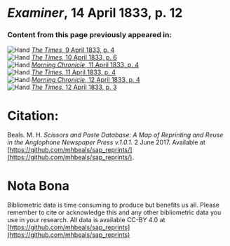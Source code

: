 # *Examiner*, 14 April 1833, p. 12  
  
### Content from this page previously appeared in:  
![Hand](http://scissorsandpaste.net/wp-content/uploads/2017/06/smallhandpointer.png) [*The Times*, 9 April 1833, p. 4](https://mhbeals.github.io/sap_html/The-Times/The-Times-9-April-1833-p-4)  
![Hand](http://scissorsandpaste.net/wp-content/uploads/2017/06/smallhandpointer.png) [*The Times*, 10 April 1833, p. 6](https://mhbeals.github.io/sap_html/The-Times/The-Times-10-April-1833-p-6)  
![Hand](http://scissorsandpaste.net/wp-content/uploads/2017/06/smallhandpointer.png) [*Morning Chronicle*, 11 April 1833, p. 4](https://mhbeals.github.io/sap_html/Morning-Chronicle/Morning-Chronicle-11-April-1833-p-4)  
![Hand](http://scissorsandpaste.net/wp-content/uploads/2017/06/smallhandpointer.png) [*The Times*, 11 April 1833, p. 4](https://mhbeals.github.io/sap_html/The-Times/The-Times-11-April-1833-p-4)  
![Hand](http://scissorsandpaste.net/wp-content/uploads/2017/06/smallhandpointer.png) [*Morning Chronicle*, 12 April 1833, p. 4](https://mhbeals.github.io/sap_html/Morning-Chronicle/Morning-Chronicle-12-April-1833-p-4)  
![Hand](http://scissorsandpaste.net/wp-content/uploads/2017/06/smallhandpointer.png) [*The Times*, 12 April 1833, p. 3](https://mhbeals.github.io/sap_html/The-Times/The-Times-12-April-1833-p-3)  


# Citation: 

Beals. M. H. *Scissors and Paste Database: A Map of Reprinting and Reuse in the Anglophone Newspaper Press v.1.0.1.* 2 June 2017. Available at [https://github.com/mhbeals/sap_reprints/](https://github.com/mhbeals/sap_reprints/). 

# Nota Bona

Bibliometric data is time consuming to produce but benefits us all. Please remember to cite or acknowledge this and any other bibliometric data you use in your research. All data is available CC-BY 4.0 at [https://github.com/mhbeals/sap_reprints](https://github.com/mhbeals/sap_reprints)